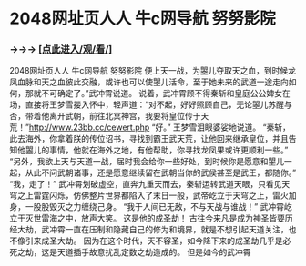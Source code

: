 # 2048网址页人人 牛c网导航 努努影院

### →→→ <a href="http://3t3e.com/index.html">[点此进入/观/看/]</a>

2048网址页人人 牛c网导航 努努影院
便上天一战，为曌儿夺取天之血，到时候龙凤血脉和天之血彼此交融，或许也可以使曌儿活命，至于她未来的武道一途走向如何，那就不可确定了。”武冲霄说道。
    说着，武冲霄顾不得秦斩和皇庭公公婢女在场，直接将王梦雪搂入怀中，轻声道：“对不起，好好照顾自己，无论曌儿苏醒与否，带着他离开武朝，前往北冥神宫，我要将皇位传于天荒！”http://www.23bb.cc/cewert.php
    “好。”
    王梦雪泪眼婆娑地说道。
    “秦斩，此去海外，你拿着朕的传位诏书，寻找到霸王武天荒，让他回来继承皇位，并且告知他曌儿的事情，他就在海外之地，有他帮助，你寻找龙凤果或许更顺利一些。”
    “另外，我欲上天与天道一战，届时我会给你一些好处，到时候你是愿意和曌儿一起，从此不问武朝诸事，还是愿意继续留在武朝当你的武侯甚至是武王，都随你。”
    “我，走了！”
    武冲霄划破虚空，直奔九重天而去，秦斩运转武道天眼，只看见天穹之上雷霆闪烁，仿佛整片世界都陷入了末日一般，武帝屹立于天穹之上，雷火加身，一股股毁灭之力缠绕己身。
    “我于人间已无敌，不与天战与谁战！”
    武冲霄屹立于灭世雷海之中，放声大笑。
    这是他的成圣劫！
    古往今来凡是成为神圣皆要历经大劫，武冲霄一直在压制和隐藏自己的修为和境界，就是不想引起天道关注，也不像引来成圣大劫。
    因为在这个时代，天不容圣，如今降下来的成圣劫几乎是必死之劫，这是天道插手故意扰乱定数之劫造成的。
    但是如今的武冲霄
